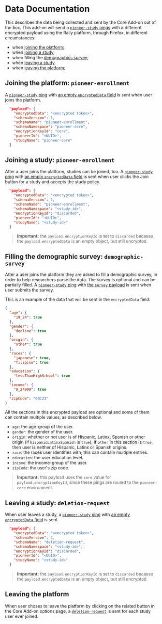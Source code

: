 # Data Documentation
This describes the data being collected and sent by the Core Add-on out of the box.
This add-on will send a [`pioneer-study` pings](https://firefox-source-docs.mozilla.org/toolkit/components/telemetry/data/pioneer-study.html) with a different encrypted payload using the Rally platform, through Firefox, in different circumstances:

- when [joining the platform](#joining-the-platform-pioneer-enrollment);
- when [joining a study](#joining-a-study-pioneer-enrollment);
- when filling the [demographics survey](#filling-the-demographic-survey-demographic-survey);
- when [leaving a study](#leaving-a-study-deletion-request).
- when [leaving the platform](#leaving-the-platform);

## Joining the platform: `pioneer-enrollment`
A [`pioneer-study` ping](https://firefox-source-docs.mozilla.org/toolkit/components/telemetry/data/pioneer-study.html) with [an empty `encryptedData` field](https://github.com/mozilla-services/mozilla-pipeline-schemas/blob/master/templates/include/pioneer-study/pioneer-enrollment.1.schema.json) is sent when user joins the platform.

```json
  "payload": {
    "encryptedData": "<encrypted token>",
    "schemaVersion": 1,
    "schemaName": "pioneer-enrollment",
    "schemaNamespace": "pioneer-core",
    "encryptionKeyId": "core",
    "pioneerId": "<UUID>",
    "studyName": "pioneer-core"
  }
```

## Joining a study: `pioneer-enrollment`
After a user joins the platform, studies can be joined, too. A [`pioneer-study` ping](https://firefox-source-docs.mozilla.org/toolkit/components/telemetry/data/pioneer-study.html) with [an empty `encryptedData` field](https://github.com/mozilla-services/mozilla-pipeline-schemas/blob/master/templates/include/pioneer-study/pioneer-enrollment.1.schema.json) is sent when user clicks the Join button for a study and accepts the study policy.

```json
  "payload": {
    "encryptedData": "<encrypted token>",
    "schemaVersion": 1,
    "schemaName": "pioneer-enrollment",
    "schemaNamespace": "<study-id>",
    "encryptionKeyId": "discarded",
    "pioneerId": "<UUID>",
    "studyName": "<study-id>"
  }
```

> **Important:** the `payload.encryptionKeyId` is set to `discarded` because the `payload.encryptedData` is an empty object, but still encrypted.

## Filling the demographic survey: `demographic-survey`
After a user joins the platform they are asked to fill a demographic survey, in order to help researchers parse the data. The survey is optional and can be partially filled. A [`pioneer-study` ping](https://firefox-source-docs.mozilla.org/toolkit/components/telemetry/data/pioneer-study.html) with [the `survey` payload](https://github.com/mozilla-services/mozilla-pipeline-schemas/blob/master/templates/include/pioneer-study/survey.1.schema.json) is sent when user submits the survey.

This is an example of the data that will be sent in the `encryptedData` field:

```json
{
  "age": {
    "19_24": true
  },
  "gender": {
    "decline": true
  },
  "origin": {
    "other": true
  },
  "races": {
    "japanese": true,
    "filipino": true
  },
  "education": {
    "lessThanHighSchool": true
  },
  "income": {
    "0_24999": true
  },
  "zipCode": "00123"
}
```

All the sections in this encrypted payload are optional and some of them can contain multiple values, as described below.

- `age`: the age-group of the user.
- `gender`: the gender of the user.
- `origin`: whether or not user is of Hispanic, Latinx, Spanish or other origin (if `hispanicLatinxSpanish` is `true`); if `other` in this section is `true`, then user is neither of Hispanic, Latinx or Spanish origins.
- `race`: the races user identifies with; this can contain multiple entries.
- `education`: the user education level.
- `income`: the income-group of the user.
- `zipCode`: the user's zip code.

> **Important:** this payload uses the `core` value for `payload.encryptionKeyId`, since these pings are routed to the `pioneer-core` environment.

## Leaving a study: `deletion-request`
When user leaves a study, a [`pioneer-study` ping](https://firefox-source-docs.mozilla.org/toolkit/components/telemetry/data/pioneer-study.html) with [an empty `encryptedData` field](https://github.com/mozilla-services/mozilla-pipeline-schemas/blob/master/templates/include/pioneer-study/deletion-request.1.schema.json) is sent.

```json
  "payload": {
    "encryptedData": "<encrypted token>",
    "schemaVersion": 1,
    "schemaName": "deletion-request",
    "schemaNamespace": "<study-id>",
    "encryptionKeyId": "discarded",
    "pioneerId": "<UUID>",
    "studyName": "<study-id>"
  }
```

> **Important:** the `payload.encryptionKeyId` is set to `discarded` because the `payload.encryptedData` is an empty object, but still encrypted.

## Leaving the platform
When user choses to leave the platform by clicking on the related button in the Core Add-on options page, a [`deletion-request`](#leaving-a-study-deletion-request) is sent for each study user ever joined.
